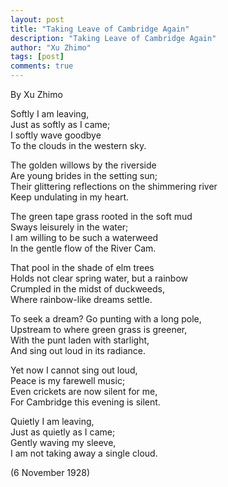 ```yaml
---
layout: post
title: "Taking Leave of Cambridge Again"
description: "Taking Leave of Cambridge Again"
author: "Xu Zhimo"
tags: [post]
comments: true
---
```



By Xu Zhimo  

   Softly I am leaving,  
   Just as softly as I came;  
   I softly wave goodbye  
   To the clouds in the western sky.  

   The golden willows by the riverside  
   Are young brides in the setting sun;  
   Their glittering reflections on the shimmering river  
   Keep undulating in my heart.  

   The green tape grass rooted in the soft mud  
   Sways leisurely in the water;  
   I am willing to be such a waterweed  
   In the gentle flow of the River Cam.  

   That pool in the shade of elm trees  
   Holds not clear spring water, but a rainbow  
   Crumpled in the midst of duckweeds,  
   Where rainbow-like dreams settle.  

   To seek a dream? Go punting with a long pole,  
   Upstream to where green grass is greener,  
   With the punt laden with starlight,  
   And sing out loud in its radiance.  

   Yet now I cannot sing out loud,  
   Peace is my farewell music;  
   Even crickets are now silent for me,  
   For Cambridge this evening is silent.  

   Quietly I am leaving,  
   Just as quietly as I came;  
   Gently waving my sleeve,  
   I am not taking away a single cloud.  

   (6 November 1928) 
